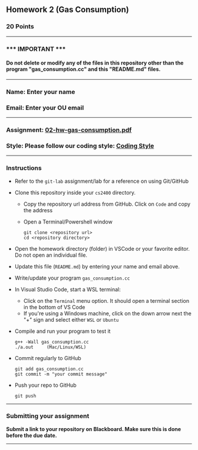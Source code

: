 ## Homework 2 (Gas Consumption)

### 20 Points

---
### *** IMPORTANT ***
#### Do not delete or modify any of the files in this repository other than the program "gas_consumption.cc" and this "README.md" files.

---

### Name: Enter your name

### Email: Enter your OU email

---

### Assignment: [02-hw-gas-consumption.pdf](02-hw-gas-consumption.pdf)

### Style: Please follow our coding style: [Coding Style](https://github.com/nasseef/cs2400/blob/master/docs/coding-style.md)

---

### Instructions

- Refer to the `git-lab` assignment/lab for a reference on using Git/GitHub
- Clone this repository inside your `cs2400` directory.
  - Copy the repository url address from GitHub. Click on `Code` and copy the address
  - Open a Terminal/Powershell window

    ```console
    git clone <repository url>
    cd <repository directory>
    ```

- Open the homework directory (folder) in VSCode or your favorite editor. Do not open an individual file.
- Update this file (`README.md`) by entering your name and email above.
- Write/update your program `gas_consumption.cc`

- In Visual Studio Code, start a WSL terminal:
  - Click on the `Terminal` menu option. It should open a terminal section in the bottom of VS Code
  - If you're using a Windows machine, click on the down arrow next the "+" sign and select either `WSL` or `Ubuntu`
  
- Compile and run your program to test it

     ```console
    g++ -Wall gas_consumption.cc
    ./a.out     (Mac/Linux/WSL)
    ```

- Commit regularly to GitHub

    ```console
    git add gas_consumption.cc
    git commit -m "your commit message"
    ```

- Push your repo to GitHub
    ```console
    git push
    ```
---

### Submitting your assignment

**Submit a link to your repository on Blackboard. Make sure this is done before the due date.**

---